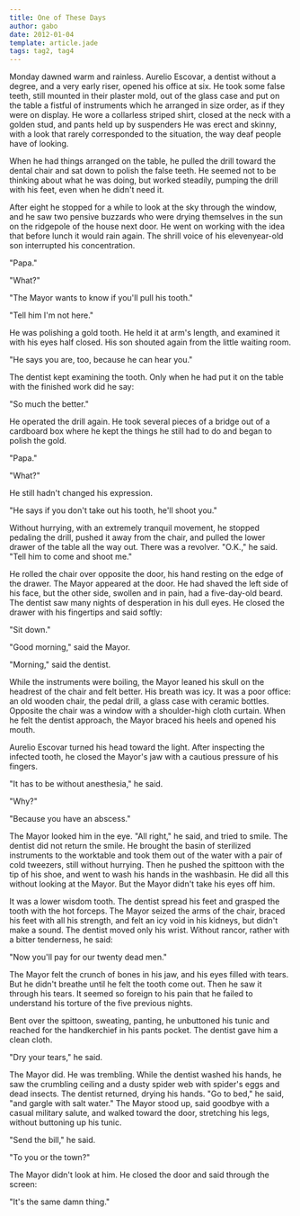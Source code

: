 ```yaml
---
title: One of These Days
author: gabo
date: 2012-01-04
template: article.jade
tags: tag2, tag4
---
```


Monday dawned warm and rainless. Aurelio Escovar, a dentist without a degree, and a very early riser, opened his office at six. He took some false teeth, still mounted in their plaster mold, out of the glass case and put on the table a fistful of instruments which he arranged in size order, as if they were on display. He wore a collarless striped shirt, closed at the neck with a golden stud, and pants held up by suspenders He was erect and skinny, with a look that rarely corresponded to the situation, the way deaf people have of looking. <span class="more"></span>

When he had things arranged on the table, he pulled the drill toward the dental chair and sat down to polish the false teeth. He seemed not to be thinking about what he was doing, but worked steadily, pumping the drill with his feet, even when he didn't need it.

After eight he stopped for a while to look at the sky through the window, and he saw two pensive buzzards who were drying themselves in the sun on the ridgepole of the house next door. He went on working with the idea that before lunch it would rain again. The shrill voice of his elevenyear-old son interrupted his concentration.

"Papa."

"What?"

"The Mayor wants to know if you'll pull his tooth."

"Tell him I'm not here."

He was polishing a gold tooth. He held it at arm's length, and examined it with his eyes half closed. His son shouted again from the little waiting room.

"He says you are, too, because he can hear you."

The dentist kept examining the tooth. Only when he had put it on the table with the finished work did he say:

"So much the better."

He operated the drill again. He took several pieces of a bridge out of a cardboard box where he kept the things he still had to do and began to polish the gold.

"Papa."

"What?"

He still hadn't changed his expression.

"He says if you don't take out his tooth, he'll shoot you."

Without hurrying, with an extremely tranquil movement, he stopped pedaling the drill, pushed it away from the chair, and pulled the lower drawer of the table all the way out. There was a revolver. "O.K.," he said. "Tell him to come and shoot me."

He rolled the chair over opposite the door, his hand resting on the edge of the drawer. The Mayor appeared at the door. He had shaved the left side of his face, but the other side, swollen and in pain, had a five-day-old beard. The dentist saw many nights of desperation in his dull eyes. He closed the drawer with his fingertips and said softly:

"Sit down."

"Good morning," said the Mayor.

"Morning," said the dentist.

While the instruments were boiling, the Mayor leaned his skull on the headrest of the chair and felt better. His breath was icy. It was a poor office: an old wooden chair, the pedal drill, a glass case with ceramic bottles. Opposite the chair was a window with a shoulder-high cloth curtain. When he felt the dentist approach, the Mayor braced his heels and opened his mouth.

Aurelio Escovar turned his head toward the light. After inspecting the infected tooth, he closed the Mayor's jaw with a cautious pressure of his fingers.

"It has to be without anesthesia," he said.

"Why?"

"Because you have an abscess."

The Mayor looked him in the eye. "All right," he said, and tried to smile. The dentist did not return the smile. He brought the basin of sterilized instruments to the worktable and took them out of the water with a pair of cold tweezers, still without hurrying. Then he pushed the spittoon with the tip of his shoe, and went to wash his hands in the washbasin. He did all this without looking at the Mayor. But the Mayor didn't take his eyes off him.

It was a lower wisdom tooth. The dentist spread his feet and grasped the tooth with the hot forceps. The Mayor seized the arms of the chair, braced his feet with all his strength, and felt an icy void in his kidneys, but didn't make a sound. The dentist moved only his wrist. Without rancor, rather with a bitter tenderness, he said:

"Now you'll pay for our twenty dead men."

The Mayor felt the crunch of bones in his jaw, and his eyes filled with tears. But he didn't breathe until he felt the tooth come out. Then he saw it through his tears. It seemed so foreign to his pain that he failed to understand his torture of the five previous nights.

Bent over the spittoon, sweating, panting, he unbuttoned his tunic and reached for the handkerchief in his pants pocket.  The dentist gave him a clean cloth.

"Dry your tears," he said.

The Mayor did.  He was trembling.  While the dentist washed his hands, he saw the crumbling ceiling and a dusty spider web with spider's eggs and dead insects.  The dentist returned, drying his hands.  "Go to bed," he said, "and gargle with salt water."  The Mayor stood up, said goodbye with a casual military salute, and walked toward the door, stretching his legs, without buttoning up his tunic.

"Send the bill," he said.

"To you or the town?"

The Mayor didn't look at him.  He closed the door and said through the screen:

"It's the same damn thing." 